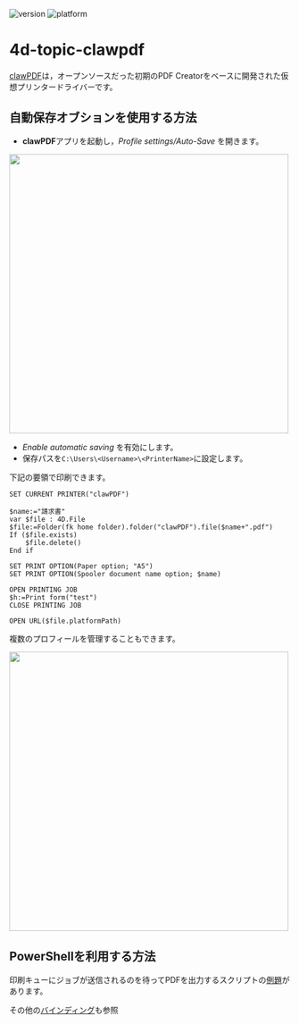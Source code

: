![version](https://img.shields.io/badge/version-20%2B-E23089)
![platform](https://img.shields.io/static/v1?label=platform&message=win-64&color=blue)

# 4d-topic-clawpdf

[clawPDF](https://github.com/clawsoftware/clawPDF)は，オープンソースだった初期のPDF Creatorをベースに開発された仮想プリンタードライバーです。

## 自動保存オブションを使用する方法

* **clawPDF**アプリを起動し，*Profile settings/Auto-Save* を開きます。

<img src="https://github.com/user-attachments/assets/e60673fb-7b15-4159-a77e-3ba68211e527" width=500 height=auto />

* *Enable automatic saving* を有効にします。
* 保存パスを`C:\Users\<Username>\<PrinterName>`に設定します。

下記の要領で印刷できます。

```4d
SET CURRENT PRINTER("clawPDF")

$name:="請求書"
var $file : 4D.File
$file:=Folder(fk home folder).folder("clawPDF").file($name+".pdf")
If ($file.exists)
	$file.delete()
End if 

SET PRINT OPTION(Paper option; "A5")
SET PRINT OPTION(Spooler document name option; $name)

OPEN PRINTING JOB
$h:=Print form("test")
CLOSE PRINTING JOB

OPEN URL($file.platformPath)
```

複数のプロフィールを管理することもできます。

<img src="https://github.com/user-attachments/assets/c968b36e-50e0-4f42-9180-6c192d57db87" width=500 height=auto />

## PowerShellを利用する方法

印刷キューにジョブが送信されるのを待ってPDFを出力するスクリプトの[例題](https://github.com/clawsoftware/clawPDF/blob/master/docs/com_examples/Powershell/CreatePDFwithPassword.ps1)があります。

その他の[バインディング](https://github.com/clawsoftware/clawPDF/tree/master/docs/com_examples)も参照
